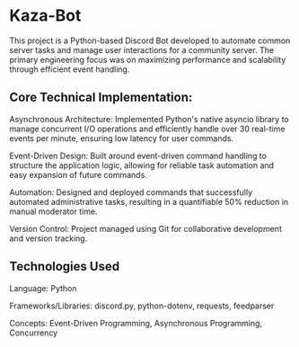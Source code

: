 # Kaza-Bot
This project is a Python-based Discord Bot developed to automate common server tasks and manage user interactions for a community server. The primary engineering focus was on maximizing performance and scalability through efficient event handling.

## Core Technical Implementation:

Asynchronous Architecture: Implemented Python's native asyncio library to manage concurrent I/O operations and efficiently handle over 30 real-time events per minute, ensuring low latency for user commands.

Event-Driven Design: Built around event-driven command handling to structure the application logic, allowing for reliable task automation and easy expansion of future commands.

Automation: Designed and deployed commands that successfully automated administrative tasks, resulting in a quantifiable 50% reduction in manual moderator time.

Version Control: Project managed using Git for collaborative development and version tracking.

## Technologies Used

Language: Python

Frameworks/Libraries: discord.py, python-dotenv, requests, feedparser

Concepts: Event-Driven Programming, Asynchronous Programming, Concurrency
